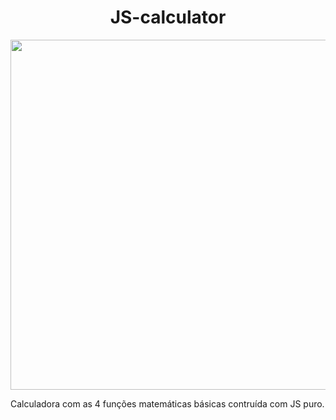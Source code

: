 <h1 align='center'>JS-calculator</h1>
<p align = 'center'>
  <img width='600px' height='560px' src=''/>
 </p>
Calculadora com as 4 funções matemáticas básicas contruída com JS puro.
